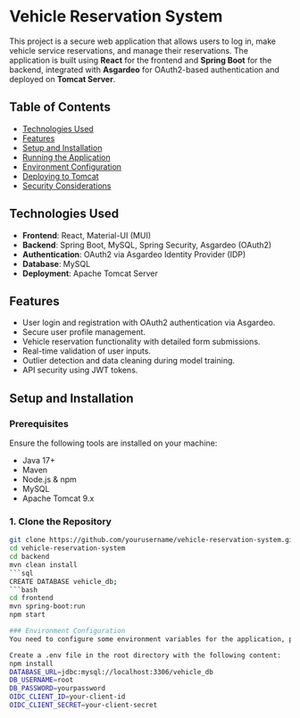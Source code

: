 # Vehicle Reservation System

This project is a secure web application that allows users to log in, make vehicle service reservations, and manage their reservations. The application is built using **React** for the frontend and **Spring Boot** for the backend, integrated with **Asgardeo** for OAuth2-based authentication and deployed on **Tomcat Server**.

## Table of Contents
- [Technologies Used](#technologies-used)
- [Features](#features)
- [Setup and Installation](#setup-and-installation)
- [Running the Application](#running-the-application)
- [Environment Configuration](#environment-configuration)
- [Deploying to Tomcat](#deploying-to-tomcat)
- [Security Considerations](#security-considerations)

## Technologies Used
- **Frontend**: React, Material-UI (MUI)
- **Backend**: Spring Boot, MySQL, Spring Security, Asgardeo (OAuth2)
- **Authentication**: OAuth2 via Asgardeo Identity Provider (IDP)
- **Database**: MySQL
- **Deployment**: Apache Tomcat Server

## Features
- User login and registration with OAuth2 authentication via Asgardeo.
- Secure user profile management.
- Vehicle reservation functionality with detailed form submissions.
- Real-time validation of user inputs.
- Outlier detection and data cleaning during model training.
- API security using JWT tokens.

## Setup and Installation

### Prerequisites
Ensure the following tools are installed on your machine:
- Java 17+
- Maven
- Node.js & npm
- MySQL
- Apache Tomcat 9.x

### 1. Clone the Repository
```bash
git clone https://github.com/yourusername/vehicle-reservation-system.git
cd vehicle-reservation-system
cd backend
mvn clean install
```sql
CREATE DATABASE vehicle_db;
```bash
cd frontend
mvn spring-boot:run
npm start

### Environment Configuration
You need to configure some environment variables for the application, particularly for database credentials and OAuth2 authentication.

Create a .env file in the root directory with the following content:
npm install
DATABASE_URL=jdbc:mysql://localhost:3306/vehicle_db
DB_USERNAME=root
DB_PASSWORD=yourpassword
OIDC_CLIENT_ID=your-client-id
OIDC_CLIENT_SECRET=your-client-secret

